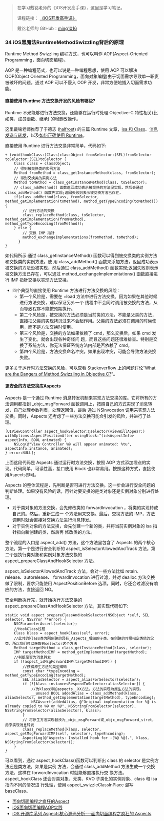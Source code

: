 > 在学习戴铭老师的《iOS开发高手课》，这里是学习笔记。
> 
> 课程链接： [《iOS开发高手课》](https://time.geekbang.org/column/intro/161?code=PbktFs%2Fw7EHB9TJpCcw1bc9KoCR%2FYLnpUmqrB0uOruk%3D)
> 
> 戴铭老师的 GitHub：[ming1016](https://github.com/ming1016)

### 34 iOS黑魔法RuntimeMethodSwizzling背后的原理

Runtime Method Swizzling 编程方式，也可以叫作 AOP(Aspect-Oriented Programming，面向切面编程)。


AOP 是一种编程范式，也可以说是一种编程思想，使用 AOP 可以解决 OOP(Object Oriented Programming，面向对象编程)由于切面需求导致单一职责被破坏的问题。通过 AOP 可以不侵入 OOP 开发，非常方便地插入切面需求功能。

#### 直接使用 Runtime 方法交换开发的风险有哪些?

Runtime 不光能够进行方法交换，还能够在运行时处理 Objective-C 特性相关(比如类、成员函数、继承) 的增删改操作。

这里戴铭老师推荐了于德志 ([halfrost](https://github.com/halfrost)) 的三篇 Runtime 文章，[isa 和 Class](https://halfrost.com/objc_runtime_isa_class/)、[消息发送与转发](https://halfrost.com/objc_runtime_objc_msgsend/)，以及[如何正确使用 Runtime](https://halfrost.com/how_to_use_runtime/)。

直接使用 Runtime 进行方法交换非常简单，代码如下:

```
+ (void)hookClass:(Class)classObject fromSelector:(SEL)fromSelector toSelector:(SEL)toSelector {
    Class class = classObject;
    // 得到被交换类的实例方法
    Method fromMethod = class_getInstanceMethod(class, fromSelector);
    // 得到交换类的实例方法
    Method toMethod = class_getInstanceMethod(class, toSelector);
    // class_addMethod() 函数返回成功表示被交换的方法没实现，然后会通过 class_addMethod() 函数先实现;返回失败则表示被交换方法已存在，
    if(class_addMethod(class, fromSelector, method_getImplementation(toMethod), method_getTypeEncoding(toMethod))) {
        // 进行方法的交换
        class_replaceMethod(class, toSelector, method_getImplementation(fromMethod), method_getTypeEncoding(fromMethod));
    } else {
        // 交换 IMP 指针
        method_exchangeImplementations(fromMethod, toMethod);
      }
}
```

如代码所示:通过 class_getInstanceMethod() 函数可以得到被交换类的实例方法和交换类的实例方法。使 用 class_addMethod() 函数来添加方法，返回成功表示被交换的方法没被实现，然后通过 class_addMethod() 函数实现;返回失败则表示被交换方法已存在，可以通过 method_exchangeImplementations() 函数直接进行 IMP 指针交换以实现方法交换。

- 四个典型的直接使用 Runtime 方法进行方法交换的风险：
	- 第一个风险是，需要在 +load 方法中进行方法交换。因为如果在其他时候进行方法交换，难以保证另外一个 线程中不会同时调用被交换的方法，从而导致程序不能按预期执行。
	- 第二个风险是，被交换的方法必须是当前类的方法，不能是父类的方法，直接把父类的实现拷贝过来不会起作用。父类的方法必须在调用的时候使用，而不是方法交换时使用。
	- 第三个风险是，交换的方法如果依赖了 cmd，那么交换后，如果 cmd 发生了变化，就会出现各种奇怪问 题，而且这些问题还很难排查。特别是交换了系统方法，你无法保证系统方法内部是否依赖了 cmd。
	- 第四个风险是，方法交换命名冲突。如果出现冲突，可能会导致方法交换失败。

	
更多关于运行时方法交换的风险，可以查看 Stackoverflow 上的问题讨论“[What are the Dangers of Method Swizzling in Objective C?](https://stackoverflow.com/questions/5339276/what-are-the-dangers-of-method-swizzling-in-objective-c)”。

#### 更安全的方法交换库[Aspects](https://github.com/steipete/Aspects)

Aspects 是一个通过 Runtime 消息转发机制来实现方法交换的库。它将所有的方法调用都指到 _objc_msgForward 函数调用上，按照自己的方式实现了消息转发，自己处理参数列表，处理返回值，最后 通过 NSInvocation 调用来实现方法交换。同时，Aspects 还考虑了一些方法交换可能会引发的风险，并进行了处理。

```
[UIViewController aspect_hookSelector:@selector(viewWillAppear:) withOptions:AspectPositionAfter usingBlock:^(id<AspectInfo> aspectInfo, BOOL animated) {
    NSLog(@"View Controller %@ will appear animated: %tu", aspectInfo.instance, animated);
} error:NULL];
```

上面这段代码是 Aspects 通过运行时方法交换，按照 AOP 方式添加埋点的实现。代码简单，可读性高，接口使用 Block 也非常易用。按照这种方式，直接使用Aspects即可。

Aspects 的整体流程是，先判断是否可进行方法交换。这一步会进行安全问题的判断处理。如果没有风险的话，再针对要交换的是类对象还是实例对象分别进行处理。

- 对于类对象的方法交换，会先修改类的 forwardInvocation ，将类的实现转成自己的。然后，重新生成一 个方法用来交换。最后，交换方法的 IMP，方法调用时就会直接对交换方法进行消息转发。
- 对于实例对象的方法交换，会先创建一个新的类，并将当前实例对象的 isa 指针指向新创建的类，然后再 修改类的方法。


整个流程的入口是 aspect_add() 方法，这个方法里包含了 Aspects 的两个核心方法，第一个是进行安全判断的 aspect_isSelectorAllowedAndTrack 方法，第二个是执行类对象和实例对象方法交换的 aspect_prepareClassAndHookSelector 方法。

aspect_isSelectorAllowedAndTrack 方法，会对一些方法比如 retain、release、autorelease、 forwardInvocation 进行过滤，并对 dealloc 方法交换做了限制，要求只能使用 AspectPositionBefore 选项。同时，它还会过滤没有响应的方法，直接返回 NO。

安全判断执行完，就开始执行方法交换的 aspect_prepareClassAndHookSelector 方法，其实现代码如下:

```
static void aspect_prepareClassAndHookSelector(NSObject *self, SEL selector, NSError **error) {
    NSCParameterAssert(selector);
    //HookClass过程
    Class klass = aspect_hookClass(self, error);
    //此时的klass类为刚创建的具有_Aspects_后缀的子类，在创建的时候指定类他的父类，所以我们可以获取到selector这个方法
    Method targetMethod = class_getInstanceMethod(klass, selector);
    IMP targetMethodIMP = method_getImplementation(targetMethod);
    //判断是否为消息转发
    if (!aspect_isMsgForwardIMP(targetMethodIMP)) {
        //获得原生方法的类型编码
        const char *typeEncoding = method_getTypeEncoding(targetMethod);
        SEL aliasSelector = aspect_aliasForSelector(selector);
        if (![klass instancesRespondToSelector:aliasSelector]) {
            //为klass添加aspects__XX方法，方法的实现为原生方法的实现。
            __unused BOOL addedAlias = class_addMethod(klass, aliasSelector, method_getImplementation(targetMethod), typeEncoding);
            NSCAssert(addedAlias, @"Original implementation for %@ is already copied to %@ on %@", NSStringFromSelector(selector), NSStringFromSelector(aliasSelector), klass);
        }
        // 将原生方法实现替换为_objc_msgForward或_objc_msgForward_stret，用来实现消息转发
        class_replaceMethod(klass, selector, aspect_getMsgForwardIMP(self, selector), typeEncoding);
        AspectLog(@"Aspects: Installed hook for -[%@ %@].", klass, NSStringFromSelector(selector));
    }
}
```

可以看到，通过 aspect_hookClass()函数可以判断出 class 的 selector 是实例方法还是类方法，如果是实例 方法，会通过 class_addMethod 方法生成一个交换方法，这样在 forwordInvocation 时就能够直接执行交 换方法。aspect_hookClass 还会对类对象、元类、KVO 子类化的实例对象、class 和 isa 指向不同的情况进 行处理，使用 aspect_swizzleClassInPlace 混写 baseClass。

- [面向切面编程之疯狂的Aspect](https://www.jianshu.com/p/74457c9ffb68)
- [iOS面向切面编程AOP实践](https://www.jianshu.com/p/dbd2de44c03c)
- [iOS 开源库系列 Aspects核心源码分析---面向切面编程之疯狂的 Aspects](https://www.cnblogs.com/feng9exe/p/10386547.html)
